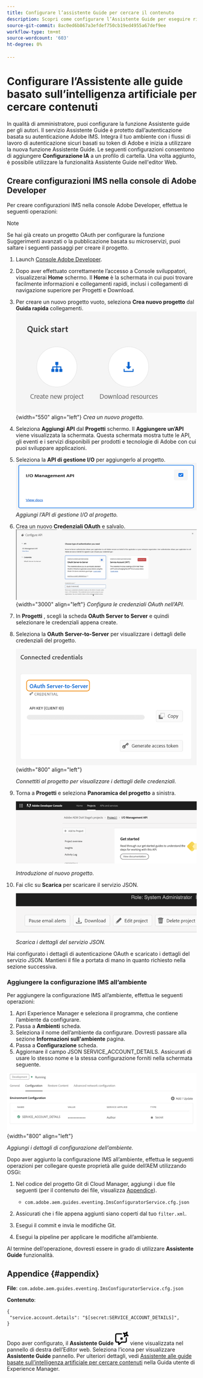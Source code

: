 ```yaml
---
title: Configurare l’assistente Guide per cercare il contenuto
description: Scopri come configurare l’Assistente Guide per eseguire ricerche nel contenuto
source-git-commit: 8ac0ed6b867a3efdef750cb19ed4955a67def9ee
workflow-type: tm+mt
source-wordcount: '603'
ht-degree: 0%

---
```



# Configurare l’Assistente alle guide basato sull’intelligenza artificiale per cercare contenuti

In qualità di amministratore, puoi configurare la funzione Assistente guide per gli autori. Il servizio Assistente Guide è protetto dall’autenticazione basata su autenticazione Adobe IMS. Integra il tuo ambiente con i flussi di lavoro di autenticazione sicuri basati su token di Adobe e inizia a utilizzare la nuova funzione Assistente Guide. Le seguenti configurazioni consentono di aggiungere **Configurazione IA** a un profilo di cartella. Una volta aggiunto, è possibile utilizzare la funzionalità Assistente Guide nell&#39;editor Web.

## Creare configurazioni IMS nella console di Adobe Developer

Per creare configurazioni IMS nella console Adobe Developer, effettua le seguenti operazioni:

>[!NOTE]
>
>Se hai già creato un progetto OAuth per configurare la funzione Suggerimenti avanzati o la pubblicazione basata su microservizi, puoi saltare i seguenti passaggi per creare il progetto.

1. Launch [Console Adobe Developer](https://developer.adobe.com/console).
1. Dopo aver effettuato correttamente l’accesso a Console sviluppatori, visualizzerai **Home** schermo. Il **Home** è la schermata in cui puoi trovare facilmente informazioni e collegamenti rapidi, inclusi i collegamenti di navigazione superiore per Progetti e Download.
1. Per creare un nuovo progetto vuoto, seleziona **Crea nuovo progetto** dal **Guida rapida** collegamenti.
   ![Collegamenti di avvio rapido](assets/conf-ss-quick-start.png) {width="550" align="left"}
   *Crea un nuovo progetto.*

1. Seleziona **Aggiungi API** dal **Progetti** schermo.  Il **Aggiungere un’API** viene visualizzata la schermata. Questa schermata mostra tutte le API, gli eventi e i servizi disponibili per prodotti e tecnologie di Adobe con cui puoi sviluppare applicazioni.

1. Seleziona la **API di gestione I/O** per aggiungerlo al progetto.
   ![API di gestione I/O](assets/confi-ss-io-management.png)
   *Aggiungi l’API di gestione I/O al progetto.*

1. Crea un nuovo **Credenziali OAuth** e salvalo.
   ![Riquadro delle credenziali OAuth nell’API di configurazione](assets/conf-ss-OAuth-credential.png) {width="3000" align="left"}
   *Configura le credenziali OAuth nell’API.*

1. In  **Progetti** , scegli la scheda **OAuth Server to Server** e quindi selezionare le credenziali appena create.

1. Seleziona la **OAuth Server-to-Server** per visualizzare i dettagli delle credenziali del progetto.

   ![credenziali connesse](assets/conf-ss-connected-credentials.png) {width="800" align="left"}

   *Connettiti al progetto per visualizzare i dettagli delle credenziali.*

1. Torna a **Progetti** e seleziona **Panoramica del progetto** a sinistra.

   <img src="assets/project-overview.png" alt="panoramica del progetto" width="500">

   *Introduzione al nuovo progetto.*

1. Fai clic su **Scarica** per scaricare il servizio JSON.

   <img src="assets/download-json.png" alt="scarica json" width="500">

   *Scarica i dettagli del servizio JSON.*

Hai configurato i dettagli di autenticazione OAuth e scaricato i dettagli del servizio JSON. Mantieni il file a portata di mano in quanto richiesto nella sezione successiva.

### Aggiungere la configurazione IMS all’ambiente

Per aggiungere la configurazione IMS all’ambiente, effettua le seguenti operazioni:

1. Apri Experience Manager e seleziona il programma, che contiene l’ambiente da configurare.
1. Passa a **Ambienti** scheda.
1. Seleziona il nome dell’ambiente da configurare. Dovresti passare alla sezione **Informazioni sull&#39;ambiente** pagina.
1. Passa a **Configurazione** scheda.
1. Aggiornare il campo JSON SERVICE_ACCOUNT_DETAILS. Assicurati di usare lo stesso nome e la stessa configurazione forniti nella schermata seguente.

![configurazione dell’account del servizio ims](assets/ims-service-account-config.png){width="800" align="left"}


*Aggiungi i dettagli di configurazione dell’ambiente.*




Dopo aver aggiunto la configurazione IMS all’ambiente, effettua le seguenti operazioni per collegare queste proprietà alle guide dell’AEM utilizzando OSGi:

1. Nel codice del progetto Git di Cloud Manager, aggiungi i due file seguenti (per il contenuto dei file, visualizza [Appendice](#appendix)).

   * `com.adobe.aem.guides.eventing.ImsConfiguratorService.cfg.json`

1. Assicurati che i file appena aggiunti siano coperti dal tuo `filter.xml`.
1. Esegui il commit e invia le modifiche Git.
1. Esegui la pipeline per applicare le modifiche all’ambiente.

Al termine dell’operazione, dovresti essere in grado di utilizzare **Assistente Guide** funzionalità.



## Appendice {#appendix}

**File**:
`com.adobe.aem.guides.eventing.ImsConfiguratorService.cfg.json`

**Contenuto**:

```
{
 "service.account.details": "$[secret:SERVICE_ACCOUNT_DETAILS]",
}
```


Dopo aver configurato, il **Assistente Guide** ![Assistente Guide](assets/guides-assistant-icon.svg) viene visualizzata nel pannello di destra dell’Editor web. Seleziona l’icona per visualizzare **Assistente Guide** pannello.
Per ulteriori dettagli, vedi [Assistente alle guide basate sull’intelligenza artificiale per cercare contenuti](../user-guide/ai-based-guides-assistant.md) nella Guida utente di Experience Manager.
